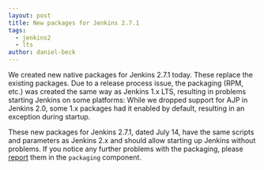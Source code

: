 ```yaml
---
layout: post
title: New packages for Jenkins 2.7.1
tags:
  - jenkins2
  - lts
author: daniel-beck
---
```


We created new native packages for Jenkins 2.7.1 today. These replace the existing packages. Due to a release process issue, the packaging (RPM, etc.) was created the same way as Jenkins 1.x LTS, resulting in problems starting Jenkins on some platforms: While we dropped support for AJP in Jenkins 2.0, some 1.x packages had it enabled by default, resulting in an exception during startup.

These new packages for Jenkins 2.7.1, dated July 14, have the same scripts and parameters as Jenkins 2.x and should allow starting up Jenkins without problems. If you notice any further problems with the packaging, please [report](https://wiki.jenkins-ci.org/display/JENKINS/How+to+report+an+issue) them in the `packaging` component.
